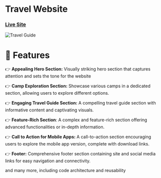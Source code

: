 # Travel Website

### [Live Site](https://travel-guide-psi-three.vercel.app/)

![Travel Guide](https://i.postimg.cc/mrmJk6nC/4.png)

# 🔋 Features
👉 **Appealing Hero Section:** Visually striking hero section that captures attention and sets the tone for the website

👉 **Camp Exploration Section:** Showcase various camps in a dedicated section, allowing users to explore different options.

👉 **Engaging Travel Guide Section:** A compelling travel guide section with informative content and captivating visuals.

👉 **Feature-Rich Section**: A complex and feature-rich section offering advanced functionalities or in-depth information.

👉 **Call to Action for Mobile Apps:** A call-to-action section encouraging users to explore the mobile app version, complete with download links.

👉 **Footer:** Comprehensive footer section containing site and social media links for easy navigation and connectivity.

and many more, including code architecture and reusability
